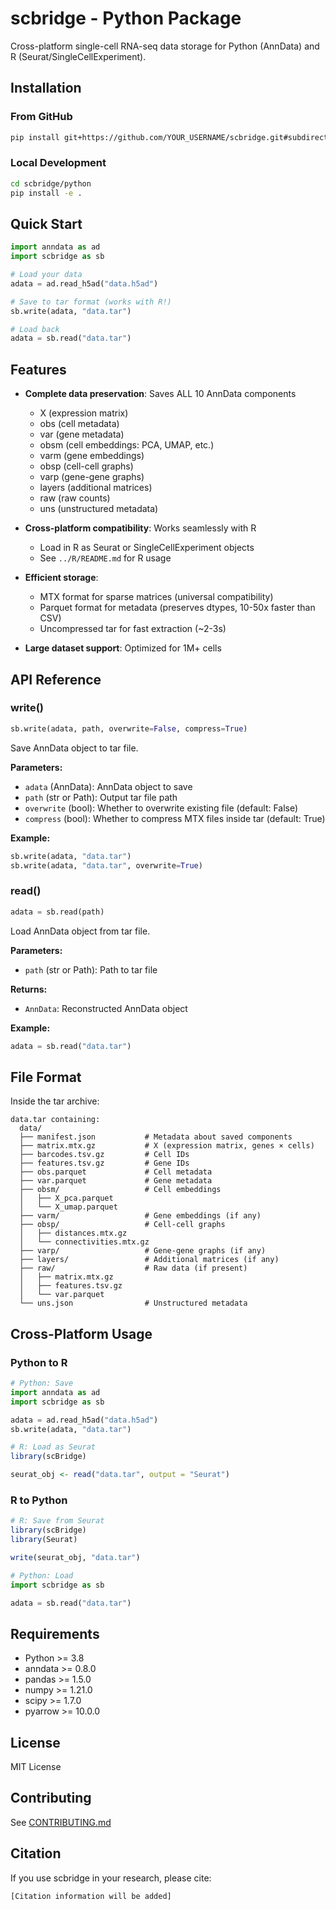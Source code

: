 # scbridge - Python Package

Cross-platform single-cell RNA-seq data storage for Python (AnnData) and R (Seurat/SingleCellExperiment).

## Installation

### From GitHub

```bash
pip install git+https://github.com/YOUR_USERNAME/scbridge.git#subdirectory=python
```

### Local Development

```bash
cd scbridge/python
pip install -e .
```

## Quick Start

```python
import anndata as ad
import scbridge as sb

# Load your data
adata = ad.read_h5ad("data.h5ad")

# Save to tar format (works with R!)
sb.write(adata, "data.tar")

# Load back
adata = sb.read("data.tar")
```

## Features

- **Complete data preservation**: Saves ALL 10 AnnData components
  - X (expression matrix)
  - obs (cell metadata)
  - var (gene metadata)
  - obsm (cell embeddings: PCA, UMAP, etc.)
  - varm (gene embeddings)
  - obsp (cell-cell graphs)
  - varp (gene-gene graphs)
  - layers (additional matrices)
  - raw (raw counts)
  - uns (unstructured metadata)

- **Cross-platform compatibility**: Works seamlessly with R
  - Load in R as Seurat or SingleCellExperiment objects
  - See `../R/README.md` for R usage

- **Efficient storage**:
  - MTX format for sparse matrices (universal compatibility)
  - Parquet format for metadata (preserves dtypes, 10-50x faster than CSV)
  - Uncompressed tar for fast extraction (~2-3s)

- **Large dataset support**: Optimized for 1M+ cells

## API Reference

### write()

```python
sb.write(adata, path, overwrite=False, compress=True)
```

Save AnnData object to tar file.

**Parameters:**
- `adata` (AnnData): AnnData object to save
- `path` (str or Path): Output tar file path
- `overwrite` (bool): Whether to overwrite existing file (default: False)
- `compress` (bool): Whether to compress MTX files inside tar (default: True)

**Example:**
```python
sb.write(adata, "data.tar")
sb.write(adata, "data.tar", overwrite=True)
```

### read()

```python
adata = sb.read(path)
```

Load AnnData object from tar file.

**Parameters:**
- `path` (str or Path): Path to tar file

**Returns:**
- `AnnData`: Reconstructed AnnData object

**Example:**
```python
adata = sb.read("data.tar")
```

## File Format

Inside the tar archive:

```
data.tar containing:
  data/
  ├── manifest.json           # Metadata about saved components
  ├── matrix.mtx.gz           # X (expression matrix, genes × cells)
  ├── barcodes.tsv.gz         # Cell IDs
  ├── features.tsv.gz         # Gene IDs
  ├── obs.parquet             # Cell metadata
  ├── var.parquet             # Gene metadata
  ├── obsm/                   # Cell embeddings
  │   ├── X_pca.parquet
  │   └── X_umap.parquet
  ├── varm/                   # Gene embeddings (if any)
  ├── obsp/                   # Cell-cell graphs
  │   ├── distances.mtx.gz
  │   └── connectivities.mtx.gz
  ├── varp/                   # Gene-gene graphs (if any)
  ├── layers/                 # Additional matrices (if any)
  ├── raw/                    # Raw data (if present)
  │   ├── matrix.mtx.gz
  │   ├── features.tsv.gz
  │   └── var.parquet
  └── uns.json                # Unstructured metadata
```

## Cross-Platform Usage

### Python to R

```python
# Python: Save
import anndata as ad
import scbridge as sb

adata = ad.read_h5ad("data.h5ad")
sb.write(adata, "data.tar")
```

```r
# R: Load as Seurat
library(scBridge)

seurat_obj <- read("data.tar", output = "Seurat")
```

### R to Python

```r
# R: Save from Seurat
library(scBridge)
library(Seurat)

write(seurat_obj, "data.tar")
```

```python
# Python: Load
import scbridge as sb

adata = sb.read("data.tar")
```

## Requirements

- Python >= 3.8
- anndata >= 0.8.0
- pandas >= 1.5.0
- numpy >= 1.21.0
- scipy >= 1.7.0
- pyarrow >= 10.0.0

## License

MIT License

## Contributing

See [CONTRIBUTING.md](../../CONTRIBUTING.md)

## Citation

If you use scbridge in your research, please cite:

```
[Citation information will be added]
```
